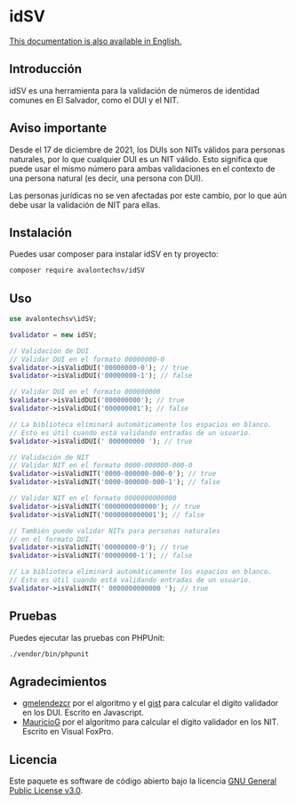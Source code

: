 # idSV

[This documentation is also available in English.](https://github.com/avalontechsv/idSV/blob/master/README.md)

## Introducción
idSV es una herramienta para la validación de números de identidad comunes en El Salvador, como el DUI y el NIT.

## Aviso importante
Desde el 17 de diciembre de 2021, los DUIs son NITs válidos para personas naturales, por lo que cualquier DUI es un NIT válido. Esto significa que puede usar el mismo número para ambas validaciones en el contexto de una persona natural (es decir, una persona con DUI).

Las personas jurídicas no se ven afectadas por este cambio, por lo que aún debe usar la validación de NIT para ellas.

## Instalación
Puedes usar composer para instalar idSV en ty proyecto:

```bash
composer require avalontechsv/idSV
```

## Uso
```php
use avalontechsv\idSV;

$validator = new idSV;

// Validación de DUI
// Validar DUI en el formato 00000000-0
$validator->isValidDUI('00000000-0'); // true
$validator->isValidDUI('00000000-1'); // false

// Validar DUI en el formato 000000000
$validator->isValidDUI('000000000'); // true
$validator->isValidDUI('000000001'); // false

// La biblioteca eliminará automáticamente los espacios en blanco.
// Esto es útil cuando está validando entradas de un usuario.
$validator->isValidDUI(' 000000000 '); // true

// Validación de NIT
// Validar NIT en el formato 0000-000000-000-0
$validator->isValidNIT('0000-000000-000-0'); // true
$validator->isValidNIT('0000-000000-000-1'); // false

// Validar NIT en el formato 0000000000000
$validator->isValidNIT('0000000000000'); // true
$validator->isValidNIT('0000000000001'); // false

// También puede validar NITs para personas naturales
// en el formato DUI.
$validator->isValidNIT('00000000-0'); // true
$validator->isValidNIT('00000000-1'); // false

// La biblioteca eliminará automáticamente los espacios en blanco.
// Esto es útil cuando está validando entradas de un usuario.
$validator->isValidNIT(' 0000000000000 '); // true
```
## Pruebas
Puedes ejecutar las pruebas con PHPUnit:

```bash
./vendor/bin/phpunit
```

## Agradecimientos
- [gmelendezcr](https://github.com/gmelendezcr) por el algoritmo y el [gist](https://gist.github.com/gmelendezcr/3609421) para calcular el dígito validador en los DUI. Escrito en Javascript.
- [MauricioG](https://www.svcommunity.org/forum/programacioacuten/como-calcular-digito-verificador-del-dui-y-nit/45/) por el algoritmo para calcular el dígito validador en los NIT. Escrito en Visual FoxPro.

## Licencia
Este paquete es software de código abierto bajo la licencia [GNU General Public License v3.0](https://opensource.org/licenses/GPL-3.0).